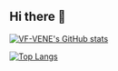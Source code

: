## Hi there 👋

[![VF-VENE's GitHub stats](https://github-readme-stats.vercel.app/api?username=VF-VENE&show_icons=true&theme=radical&rank_icon=github)](https://github.com/anuraghazra/github-readme-stats)

[![Top Langs](https://github-readme-stats.vercel.app/api/top-langs/?username=VF-VENE&layout=compact&theme=radical)](https://github.com/anuraghazra/github-readme-stats)
